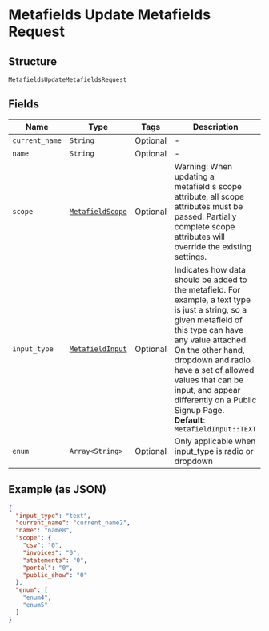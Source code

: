 
# Metafields Update Metafields Request

## Structure

`MetafieldsUpdateMetafieldsRequest`

## Fields

| Name | Type | Tags | Description |
|  --- | --- | --- | --- |
| `current_name` | `String` | Optional | - |
| `name` | `String` | Optional | - |
| `scope` | [`MetafieldScope`](../../doc/models/metafield-scope.md) | Optional | Warning: When updating a metafield's scope attribute, all scope attributes must be passed. Partially complete scope attributes will override the existing settings. |
| `input_type` | [`MetafieldInput`](../../doc/models/metafield-input.md) | Optional | Indicates how data should be added to the metafield. For example, a text type is just a string, so a given metafield of this type can have any value attached. On the other hand, dropdown and radio have a set of allowed values that can be input, and appear differently on a Public Signup Page.<br>**Default**: `MetafieldInput::TEXT` |
| `enum` | `Array<String>` | Optional | Only applicable when input_type is radio or dropdown |

## Example (as JSON)

```json
{
  "input_type": "text",
  "current_name": "current_name2",
  "name": "name8",
  "scope": {
    "csv": "0",
    "invoices": "0",
    "statements": "0",
    "portal": "0",
    "public_show": "0"
  },
  "enum": [
    "enum4",
    "enum5"
  ]
}
```

